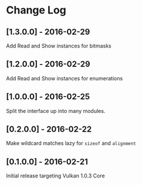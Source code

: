# Change Log

## [1.3.0.0] - 2016-02-29
Add Read and Show instances for bitmasks

## [1.2.0.0] - 2016-02-29
Add Read and Show instances for enumerations

## [1.0.0.0] - 2016-02-25
Split the interface up into many modules.

## [0.2.0.0] - 2016-02-22
Make wildcard matches lazy for `sizeof` and `alignment`

## [0.1.0.0] - 2016-02-21
Initial release targeting Vulkan 1.0.3 Core
